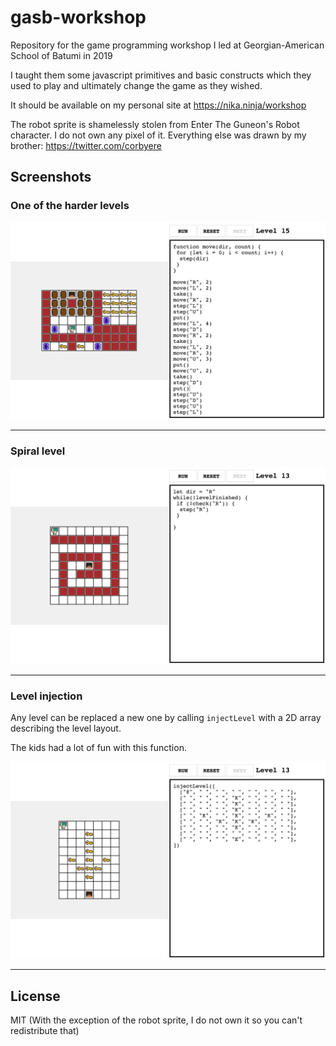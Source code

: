 # gasb-workshop
Repository for the game programming workshop I led at Georgian-American School of Batumi in 2019

I taught them some javascript primitives and basic constructs which they used to play and ultimately change the game as they wished.

It should be available on my personal site at https://nika.ninja/workshop

The robot sprite is shamelessly stolen from Enter The Guneon's Robot character. I do not own any pixel of it. Everything else was drawn by my brother: https://twitter.com/corbyere


## Screenshots

### One of the harder levels

![Screenshot 1](screenshot-1.png)

---

### Spiral level

![Screenshot 2](screenshot-2.png)

---

### Level injection

Any level can be replaced a new one by calling `injectLevel` with a 2D array describing the level layout.

The kids had a lot of fun with this function.

![Screenshot 3](screenshot-3.png)

---

## License

MIT (With the exception of the robot sprite, I do not own it so you can't redistribute that)
